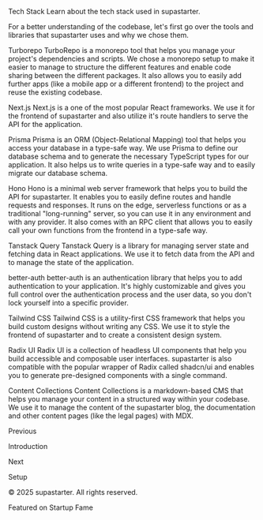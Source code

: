 Tech Stack
Learn about the tech stack used in supastarter.

For a better understanding of the codebase, let's first go over the tools and libraries that supastarter uses and why we chose them.

Turborepo
TurboRepo is a monorepo tool that helps you manage your project's dependencies and scripts. We chose a monorepo setup to make it easier to manage to structure the different features and enable code sharing between the different packages. It also allows you to easily add further apps (like a mobile app or a different frontend) to the project and reuse the existing codebase.

Next.js
Next.js is a one of the most popular React frameworks. We use it for the frontend of supastarter and also utilize it's route handlers to serve the API for the application.

Prisma
Prisma is an ORM (Object-Relational Mapping) tool that helps you access your database in a type-safe way. We use Prisma to define our database schema and to generate the necessary TypeScript types for our application. It also helps us to write queries in a type-safe way and to easily migrate our database schema.

Hono
Hono is a minimal web server framework that helps you to build the API for supastarter. It enables you to easily define routes and handle requests and responses. It runs on the edge, serverless functions or as a traditional "long-running" server, so you can use it in any environment and with any provider. It also comes with an RPC client that allows you to easily call your own functions from the frontend in a type-safe way.

Tanstack Query
Tanstack Query is a library for managing server state and fetching data in React applications. We use it to fetch data from the API and to manage the state of the application.

better-auth
better-auth is an authentication library that helps you to add authentication to your application. It's highly customizable and gives you full control over the authentication process and the user data, so you don't lock yourself into a specific provider.

Tailwind CSS
Tailwind CSS is a utility-first CSS framework that helps you build custom designs without writing any CSS. We use it to style the frontend of supastarter and to create a consistent design system.

Radix UI
Radix UI is a collection of headless UI components that help you build accessible and composable user interfaces. supastarter is also compatible with the popular wrapper of Radix called shadcn/ui and enables you to generate pre-designed components with a single command.

Content Collections
Content Collections is a markdown-based CMS that helps you manage your content in a structured way within your codebase. We use it to manage the content of the supastarter blog, the documentation and other content pages (like the legal pages) with MDX.

Previous

Introduction

Next

Setup

© 2025 supastarter. All rights reserved.

Featured on Startup Fame




